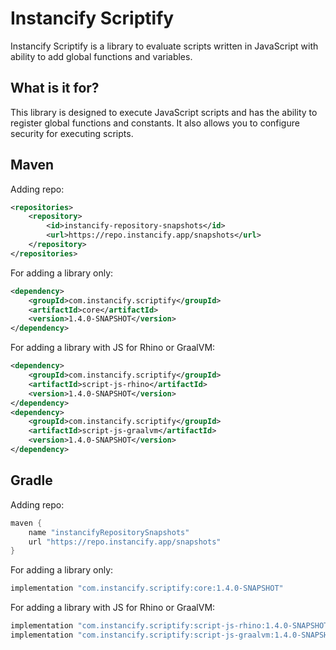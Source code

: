 # Instancify Scriptify
Instancify Scriptify is a library to evaluate scripts written in JavaScript with ability to add global functions and variables.

## What is it for?
This library is designed to execute JavaScript scripts and has the ability to register global functions and constants.
It also allows you to configure security for executing scripts.

## Maven
Adding repo:
```xml
<repositories>
    <repository>
        <id>instancify-repository-snapshots</id>
        <url>https://repo.instancify.app/snapshots</url>
    </repository>
</repositories>
```

For adding a library only:
```xml
<dependency>
    <groupId>com.instancify.scriptify</groupId>
    <artifactId>core</artifactId>
    <version>1.4.0-SNAPSHOT</version>
</dependency>
```

For adding a library with JS for Rhino or GraalVM:
```xml
<dependency>
    <groupId>com.instancify.scriptify</groupId>
    <artifactId>script-js-rhino</artifactId>
    <version>1.4.0-SNAPSHOT</version>
</dependency>
<dependency>
    <groupId>com.instancify.scriptify</groupId>
    <artifactId>script-js-graalvm</artifactId>
    <version>1.4.0-SNAPSHOT</version>
</dependency>
```
## Gradle
Adding repo:
```groovy
maven {
    name "instancifyRepositorySnapshots"
    url "https://repo.instancify.app/snapshots"
}
```

For adding a library only:
```groovy
implementation "com.instancify.scriptify:core:1.4.0-SNAPSHOT"
```

For adding a library with JS for Rhino or GraalVM:
```groovy
implementation "com.instancify.scriptify:script-js-rhino:1.4.0-SNAPSHOT"
implementation "com.instancify.scriptify:script-js-graalvm:1.4.0-SNAPSHOT"
```